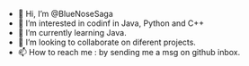 - 👋 Hi, I’m @BlueNoseSaga
- 👀 I’m interested in codinf in Java, Python and C++
- 🌱 I’m currently learning Java.
- 💞️ I’m looking to collaborate on diferent projects.
- 📫 How to reach me : by sending me a msg on github inbox. 

<!---
BlueNoseSaga/BlueNoseSaga is a ✨ special ✨ repository because its `README.md` (this file) appears on your GitHub profile.
You can click the Preview link to take a look at your changes.
--->
